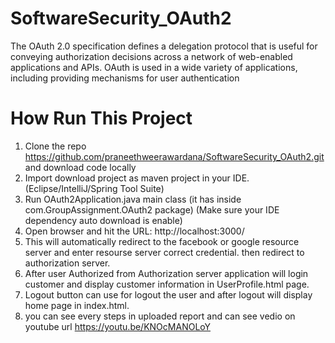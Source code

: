 # SoftwareSecurity_OAuth2

The OAuth 2.0 specification defines a delegation protocol that is useful for conveying authorization decisions across a network of web-enabled applications and APIs. OAuth is used in a wide variety of applications, including providing mechanisms for user authentication


# How Run This Project

1) Clone the repo https://github.com/praneethweerawardana/SoftwareSecurity_OAuth2.git and download code locally
2) Import download project as maven project in your IDE.(Eclipse/IntelliJ/Spring Tool Suite)
3) Run OAuth2Application.java main class (it has inside com.GroupAssignment.OAuth2 package)
  (Make sure your IDE dependency auto download is enable)
4) Open browser and hit the URL: http://localhost:3000/
5) This will automatically redirect to the facebook or google resource server and enter resourse server correct credential.        then redirect to authorization server.
6) After user Authorized from Authorization server application will login customer and display customer information in            UserProfile.html page.
7) Logout button can use for logout the user and after logout will display home page in index.html.
8) you can see every steps in uploaded report and can see vedio on youtube url                      https://youtu.be/KNOcMANOLoY
